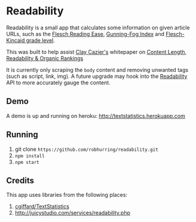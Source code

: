 # Readability

Readability is a small app that calculates some information on given article URLs, such as the [Flesch Reading Ease](http://en.wikipedia.org/wiki/Flesch%E2%80%93Kincaid_readability_tests), [Gunning-Fog Index](http://en.wikipedia.org/wiki/Gunning_fog_index) and [Flesch-Kincaid grade level](http://en.wikipedia.org/wiki/Flesch%E2%80%93Kincaid_readability_tests#Flesch.E2.80.93Kincaid_Grade_Level).

This was built to help assist [Clay Cazier's](http://www.claycazier.com/) whitepaper on [Content Length, Readability & Organic Rankings](http://www.pmdigital.com/blog/2014/01/content-length-readability-organic-rankings/)

It is currently only scraping the `body` content and removing unwanted tags (such as script, link, img). A future upgrade may hook into the [Readability](https://www.readability.com/) API to more accurately gauge the content.

## Demo

A demo is up and running on heroku: http://textstatistics.herokuapp.com

## Running

1. git clone `https://github.com/robhurring/readability.git`
2. `npm install`
3. `npm start`

## Credits

This app uses libraries from the following places:

1. [cgiffard/TextStatistics](https://github.com/cgiffard/TextStatistics.js)
2. http://juicystudio.com/services/readability.php